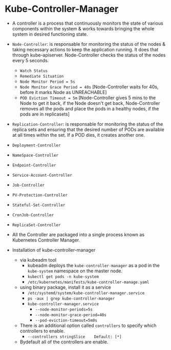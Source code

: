 # Kube-Controller-Manager

- A controller is a process that continuously monitors the state of various components within the system & works towards bringing the whole system in desired functioning state.
- `Node-Controller`: is responsable for monitoring the status of the nodes & taking necessary actions to keep the application running. It does that through kube-apiserver. Node-Controller checks the status of the nodes every 5 seconds.
  - `Watch Status`
  - `Remediate Situation`
  - `Node Monitor Period = 5s`
  - `Node Monitor Grace Period = 40s` [Node-Controller waits for 40s, before it marks Node as UNREACHABLE]
  - `POD Eviction Timeout = 5m` [Node-Controller gives 5 mins to the Node to get it back, if the Node doesn't get back, Node-Controller removes all the pods and place the pods in a healthy nodes, if the pods are in replicasets]
- `Replication-Controller`: is responsable for monitoring the status of the replica sets and ensuring that the desired number of PODs are available at all times within the set. If a POD dies, it creates another one.
- `Deployment-Controller`
- `NameSpace-Controller`
- `Endpoint-Controller`
- `Service-Account-Controller`
- `Job-Controller`
- `PV-Protection-Controller`
- `Stateful-Set-Controller`
- `CronJob-Controller`
- `ReplicaSet-Controller`

- All the Controller are packaged into a single process known as Kubernetes Controller Manager.
- Installation of kube-controller-manager
  - via kubeadm tool
    - kubeadm deploys the `kube-controller-manager` as a pod in the `kube-system` namespace on the master node.
    - `kubectl get pods -n kube-system`
    - `/etc/kubernetes/manifests/kube-controller-manage.yaml`
  - using binary package, install it as a service
    - `/etc/systemd/system/kube-controller-manager.service`
    - `ps -aux | grep kube-controller-manager`
    - `kube-controller-manager.service`
      - `--node-monitor-periods=5s`
      - `--node-monitor-grace-period=40s`
      - `--pod-eviction-timeout=5m0s`
  - There is an additional option called `controllers` to specify which controllers to enable.
    - `--controllers stringSlice    Default: [*]`
  - Bydefault all of the controllers are enable.
